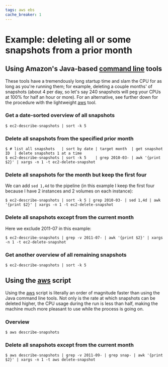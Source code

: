 ```yaml
---
tags: aws ebs
cache_breaker: 1
---
```


# Example: deleting all or some snapshots from a prior month

## Using Amazon's Java-based [command line](/wiki/command_line) tools

These tools have a tremendously long startup time and slam the CPU for as long as you're running them; for example, deleting a couple months' of snapshots (about 4 per day, so let's say 240 snapshots will peg your CPUs at 100% for half an hour or more). For an alternative, see further down for the procedure with the lightweight [aws](/wiki/aws) tool.

### Get a date-sorted overview of all snapshots

```shell
$ ec2-describe-snapshots | sort -k 5
```

### Delete all snapshots from the specified prior month

```shell
$ # list all snapshots   | sort by date | target month  | get snapshot ID  | delete snapshots 1 at a time 
$ ec2-describe-snapshots | sort -k 5    | grep 2010-03- | awk '{print $2}' | xargs -n 1 -t ec2-delete-snapshot
```

### Delete all snapshots for the month but keep the first four

We can add `sed 1,4d` to the pipeline (in this example I keep the first four because I have 2 instances and 2 volumes on each instance):

```shell
$ ec2-describe-snapshots | sort -k 5 | grep 2010-03- | sed 1,4d | awk '{print $2}' | xargs -n 1 -t ec2-delete-snapshot
```

### Delete all snapshots except from the current month

Here we exclude 2011-07 in this example:

```shell
$ ec2-describe-snapshots | grep -v 2011-07- | awk '{print $2}' | xargs -n 1 -t ec2-delete-snapshot
```

### Get another overview of all remaining snapshots

```shell
$ ec2-describe-snapshots | sort -k 5
```

## Using the [aws](/wiki/aws) script

Using the [aws](/wiki/aws) script is literally an order of magnitude faster than using the Java command line tools. Not only is the rate at which snapshots can be deleted higher, the CPU usage during the run is less than half, making the machine much more pleasant to use while the process is going on.

### Overview

```shell
$ aws describe-snapshots
```

### Delete all snapshots except from the current month

```shell
$ aws describe-snapshots | grep -v 2011-09- | grep snap- | awk '{print $2}' | xargs -n 1 -t aws delete-snapshot
```
